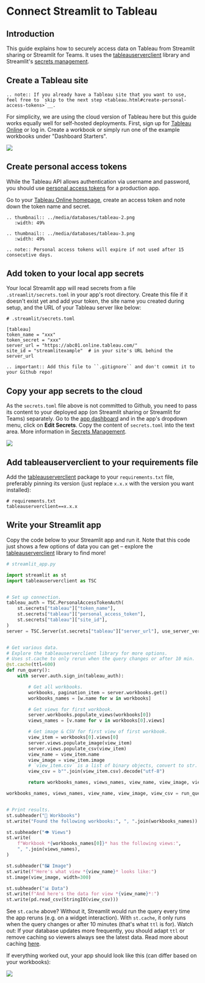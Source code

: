 # Connect Streamlit to Tableau

## Introduction

This guide explains how to securely access data on Tableau from Streamlit sharing or Streamlit for Teams. It uses the [tableauserverclient](https://tableau.github.io/server-client-python/#) library and Streamlit's [secrets management](../deploy_streamlit_app.html#secrets-management).

## Create a Tableau site

```eval_rst
.. note:: If you already have a Tableau site that you want to use, feel free to `skip to the next step <tableau.html#create-personal-access-tokens>`__.
```

For simplicity, we are using the cloud version of Tableau here but this guide works equally well for self-hosted deployments. First, sign up for [Tableau Online](https://www.tableau.com/products/cloud-bi) or log in. Create a workbook or simply run one of the example workbooks under "Dashboard Starters".

![](../media/databases/tableau-1.png)

## Create personal access tokens

While the Tableau API allows authentication via username and password, you should use [personal access tokens](https://help.tableau.com/current/server/en-us/security_personal_access_tokens.htm) for a production app.

Go to your [Tableau Online homepage](https://online.tableau.com/), create an access token and note down the token name and secret.

```eval_rst
.. thumbnail:: ../media/databases/tableau-2.png
   :width: 49%

.. thumbnail:: ../media/databases/tableau-3.png
   :width: 49%

.. note:: Personal access tokens will expire if not used after 15 consecutive days.
```

## Add token to your local app secrets

Your local Streamlit app will read secrets from a file `.streamlit/secrets.toml` in your app's root directory. Create this file if it doesn't exist yet and add your token, the site name you created during setup, and the URL of your Tableau server like below:

```
# .streamlit/secrets.toml

[tableau]
token_name = "xxx"
token_secret = "xxx"
server_url = "https://abc01.online.tableau.com/"
site_id = "streamlitexample"  # in your site's URL behind the server_url
```

```eval_rst
.. important:: Add this file to ``.gitignore`` and don't commit it to your Github repo!
```

## Copy your app secrets to the cloud

As the `secrets.toml` file above is not committed to Github, you need to pass its content to your deployed app (on Streamlit sharing or Streamlit for Teams) separately. Go to the [app dashboard](https://share.streamlit.io/) and in the app's dropdown menu, click on **Edit Secrets**. Copy the content of `secrets.toml` into the text area. More information in [Secrets Management](../deploy_streamlit_app.html#secrets-management).

![](../media/databases/tableau-4.png)

## Add tableauserverclient to your requirements file

Add the [tableauserverclient](https://tableau.github.io/server-client-python/#) package to your `requirements.txt` file, preferably pinning its version (just replace `x.x.x` with the version you want installed):

```
# requirements.txt
tableauserverclient==x.x.x
```

## Write your Streamlit app

Copy the code below to your Streamlit app and run it. Note that this code just shows a few options of data you can get – explore the [tableauserverclient](https://tableau.github.io/server-client-python/#) library to find more!

```python
# streamlit_app.py

import streamlit as st
import tableauserverclient as TSC


# Set up connection. 
tableau_auth = TSC.PersonalAccessTokenAuth(
    st.secrets["tableau"]["token_name"],
    st.secrets["tableau"]["personal_access_token"],
    st.secrets["tableau"]["site_id"],
)
server = TSC.Server(st.secrets["tableau"]["server_url"], use_server_version=True)


# Get various data. 
# Explore the tableauserverclient library for more options.
# Uses st.cache to only rerun when the query changes or after 10 min.
@st.cache(ttl=600)
def run_query():
    with server.auth.sign_in(tableau_auth):

        # Get all workbooks.
        workbooks, pagination_item = server.workbooks.get()
        workbooks_names = [w.name for w in workbooks]

        # Get views for first workbook.
        server.workbooks.populate_views(workbooks[0])
        views_names = [v.name for v in workbooks[0].views]

        # Get image & CSV for first view of first workbook.
        view_item = workbooks[0].views[0]
        server.views.populate_image(view_item)
        server.views.populate_csv(view_item)
        view_name = view_item.name
        view_image = view_item.image
        # `view_item.csv` is a list of binary objects, convert to str.
        view_csv = b"".join(view_item.csv).decode("utf-8")

        return workbooks_names, views_names, view_name, view_image, view_csv

workbooks_names, views_names, view_name, view_image, view_csv = run_query()


# Print results.
st.subheader("📓 Workbooks")
st.write("Found the following workbooks:", ", ".join(workbooks_names))

st.subheader("👁️ Views")
st.write(
    f"Workbook *{workbooks_names[0]}* has the following views:",
    ", ".join(views_names),
)

st.subheader("🖼️ Image")
st.write(f"Here's what view *{view_name}* looks like:")
st.image(view_image, width=300)

st.subheader("📊 Data")
st.write(f"And here's the data for view *{view_name}*:")
st.write(pd.read_csv(StringIO(view_csv)))
```

See `st.cache` above? Without it, Streamlit would run the query every time the app reruns (e.g. on a widget interaction). With `st.cache`, it only runs when the query changes or after 10 minutes (that's what `ttl` is for). Watch out: If your database updates more frequently, you should adapt `ttl` or remove caching so viewers always see the latest data. Read more about caching [here](../caching.md).

If everything worked out, your app should look like this (can differ based on your workbooks):

![](../media/databases/tableau-5.png)